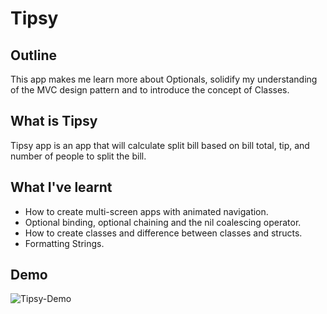 #  Tipsy

## Outline

This app makes me learn more about Optionals, solidify my understanding of the MVC design pattern and to introduce the concept of Classes.

## What is Tipsy

Tipsy app is an app that will calculate split bill based on bill total, tip, and number of people to split the bill.

## What I've learnt

* How to create multi-screen apps with animated navigation.
* Optional binding, optional chaining and the nil coalescing operator.
* How to create classes and difference between classes and structs.  
* Formatting Strings. 

## Demo

![Tipsy-Demo](Documentation/iOS-Tipsy.gif)
